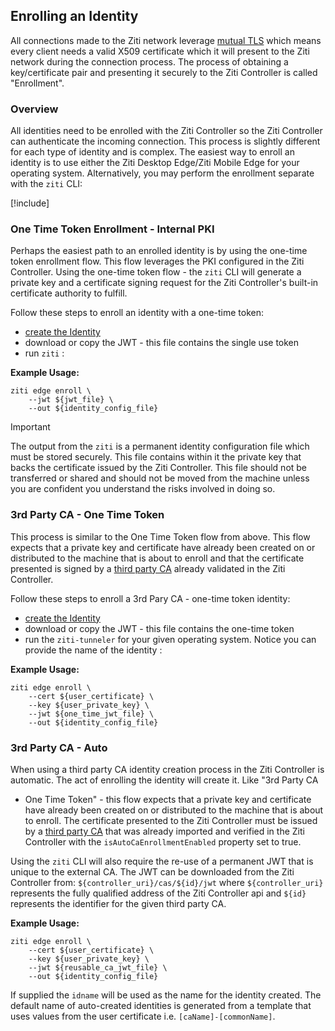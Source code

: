 ## Enrolling an Identity

All connections made to the Ziti network leverage [mutual TLS](https://en.wikipedia.org/wiki/Mutual_authentication)
which means every client needs a valid X509 certificate which it will present to the Ziti network during the connection
process. The process of obtaining a key/certificate pair and presenting it securely to the Ziti Controller is called
"Enrollment".

### Overview

All identities need to be enrolled with the Ziti Controller so the Ziti Controller can authenticate the incoming connection.
This process is slightly different for each type of identity and is complex. The easiest way to enroll an identity is to 
use either the Ziti Desktop Edge/Ziti Mobile Edge for your operating system. Alternatively, you may perform the enrollment separate with the `ziti` CLI:

[!include[](../downloads/ziti-cli.md)]

### One Time Token Enrollment - Internal PKI

Perhaps the easiest path to an enrolled identity is by using the one-time token enrollment flow. This flow leverages the
PKI configured in the Ziti Controller.  Using the one-time token flow - the `ziti` CLI will generate a private key
and a certificate signing request for the Ziti Controller's built-in certificate authority to fulfill.

Follow these steps to enroll an identity with a one-time token:

* [create the Identity](./creating.md)
* download or copy the JWT - this file contains the single use token
* run `ziti` :

**Example Usage:**

    ziti edge enroll \
        --jwt ${jwt_file} \
        --out ${identity_config_file}

> [!IMPORTANT]
> The output from the `ziti` is a permanent identity configuration file which
> must be stored securely. This file contains within it the private key that backs
> the certificate issued by the Ziti Controller.  This file should not be
> transferred or shared and should not be moved from the machine unless you are
> confident you understand the risks involved in doing so.

### 3rd Party CA - One Time Token

This process is similar to the One Time Token flow from above. This flow expects that a private key and certificate have
already been created on or distributed to the machine that is about to enroll and that the certificate presented is
signed by a [third party CA](~/ziti/manage/pki.md#third-party-ca-optional) already validated in the Ziti Controller.

Follow these steps to enroll a 3rd Pary CA - one-time token identity:

* [create the Identity](./creating.md)
* download or copy the JWT - this file contains the one-time token
* run the `ziti-tunneler` for your given operating system. Notice you can provide the name of the identity :

**Example Usage:**

    ziti edge enroll \
        --cert ${user_certificate} \
        --key ${user_private_key} \
        --jwt ${one_time_jwt_file} \
        --out ${identity_config_file}

### 3rd Party CA - Auto

When using a third party CA identity creation process in the Ziti Controller is
automatic. The act of enrolling the identity will create it. Like "3rd Party CA
- One Time Token" - this flow expects that a private key and certificate have
already been created on or distributed to the machine that is about to enroll.
The certificate presented to the Ziti Controller must be issued by a [third
party CA](~/ziti/manage/pki.md#third-party-ca-optional) that was already
imported and verified in the Ziti Controller with the
`isAutoCaEnrollmentEnabled` property set to true.

Using the `ziti` CLI will also require the re-use of a permanent JWT that is unique to the external CA. The JWT
can be downloaded from the Ziti Controller from:  `${controller_uri}/cas/${id}/jwt` where `${controller_uri}` represents
the fully qualified address of the Ziti Controller api and `${id}` represents the identifier for the given third party CA.

**Example Usage:**

    ziti edge enroll \
        --cert ${user_certificate} \
        --key ${user_private_key} \
        --jwt ${reusable_ca_jwt_file} \
        --out ${identity_config_file}

If supplied the `idname` will be used as the name for the identity created. The default name of auto-created identities is generated from a template that uses values from the user certificate i.e. `[caName]-[commonName]`.

